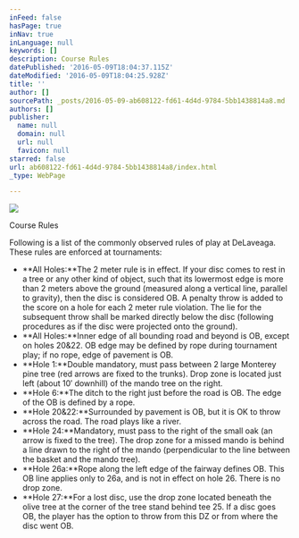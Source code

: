```yaml
---
inFeed: false
hasPage: true
inNav: true
inLanguage: null
keywords: []
description: Course Rules
datePublished: '2016-05-09T18:04:37.115Z'
dateModified: '2016-05-09T18:04:25.928Z'
title: ''
author: []
sourcePath: _posts/2016-05-09-ab608122-fd61-4d4d-9784-5bb1438814a8.md
authors: []
publisher:
  name: null
  domain: null
  url: null
  favicon: null
starred: false
url: ab608122-fd61-4d4d-9784-5bb1438814a8/index.html
_type: WebPage

---
```

![](https://the-grid-user-content.s3-us-west-2.amazonaws.com/6be3d9f4-f101-4904-95b9-2b76b31b6ddd.gif)

Course Rules

Following is a list of the commonly observed rules of play at DeLaveaga. These rules are enforced at tournaments:

* **All Holes:**The 2 meter rule is in effect. If your disc comes to rest in a tree or any other kind of object, such that its lowermost edge is more than 2 meters above the ground (measured along a vertical line, parallel to gravity), then the disc is considered OB. A penalty throw is added to the score on a hole for each 2 meter rule violation. The lie for the subsequent throw shall be marked directly below the disc (following procedures as if the disc were projected onto the ground).
* **All Holes:**Inner edge of all bounding road and beyond is OB, except on holes 20&22\. OB edge may be defined by rope during tournament play; if no rope, edge of pavement is OB.
* **Hole 1:**Double mandatory, must pass between 2 large Monterey pine tree (red arrows are fixed to the trunks). Drop zone is located just left (about 10′ downhill) of the mando tree on the right.
* **Hole 6:**The ditch to the right just before the road is OB. The edge of the OB is defined by a rope.
* **Hole 20&22:**Surrounded by pavement is OB, but it is OK to throw across the road. The road plays like a river.
* **Hole 24:**Mandatory, must pass to the right of the small oak (an arrow is fixed to the tree). The drop zone for a missed mando is behind a line drawn to the right of the mando (perpendicular to the line between the basket and the mando tree).
* **Hole 26a:**Rope along the left edge of the fairway defines OB. This OB line applies only to 26a, and is not in effect on hole 26\. There is no drop zone.
* **Hole 27:**For a lost disc, use the drop zone located beneath the olive tree at the corner of the tree stand behind tee 25\. If a disc goes OB, the player has the option to throw from this DZ or from where the disc went OB.